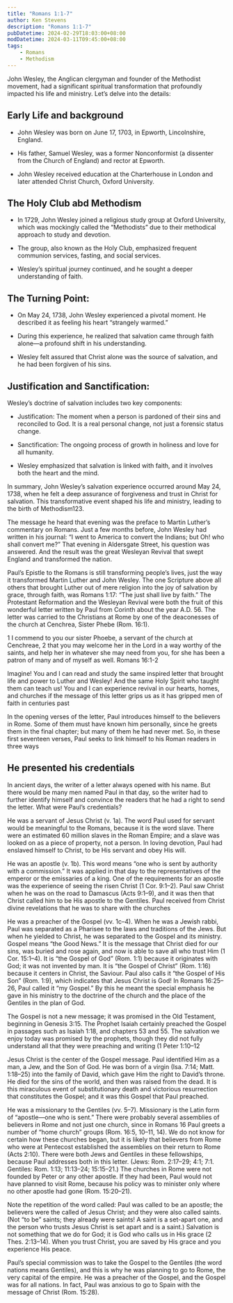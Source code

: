 ```yaml
---
title: "Romans 1:1-7"
author: Ken Stevens
description: "Romans 1:1-7"
pubDatetime: 2024-02-29T18:03:00+08:00
modDatetime: 2024-03-11T09:45:00+08:00
tags:
    - Romans
    - Methodism
---
```

John Wesley, the Anglican clergyman and founder of the Methodist movement, had a significant spiritual transformation that profoundly impacted his life and ministry. Let’s delve into the details:

## Early Life and background ##

* John Wesley was born on June 17, 1703, in Epworth, Lincolnshire, England.

* His father, Samuel Wesley, was a former Nonconformist (a dissenter from the Church of England) and rector at Epworth.

* John Wesley received education at the Charterhouse in London and later attended Christ Church, Oxford University.

## The Holy Club abd Methodism ##

* In 1729, John Wesley joined a religious study group at Oxford University, which was mockingly called the “Methodists” due to their methodical approach to study and devotion.

* The group, also known as the Holy Club, emphasized frequent communion services, fasting, and social services.
* Wesley’s spiritual journey continued, and he sought a deeper understanding of faith.

## The Turning Point: ##

* On May 24, 1738, John Wesley experienced a pivotal moment. He described it as feeling his heart “strangely warmed.”

* During this experience, he realized that salvation came through faith alone—a profound shift in his understanding.

* Wesley felt assured that Christ alone was the source of salvation, and he had been forgiven of his sins.

## Justification and Sanctification: ##

Wesley’s doctrine of salvation includes two key components:

* Justification: The moment when a person is pardoned of their sins and reconciled to God. It is a real personal change, not just a forensic status change.

* Sanctification: The ongoing process of growth in holiness and love for all humanity.

* Wesley emphasized that salvation is linked with faith, and it involves both the heart and the mind.

In summary, John Wesley’s salvation experience occurred around May 24, 1738, when he felt a deep assurance of forgiveness and trust in Christ for salvation. This transformative event shaped his life and ministry, leading to the birth of Methodism123.


The message he heard that evening was the preface to Martin Luther’s commentary on Romans. Just a few months before, John Wesley had written in his journal: “I went to America to convert the Indians; but Oh! who shall convert me?” That evening in Aldersgate Street, his question was answered. And the result was the great Wesleyan Revival that swept England and transformed the nation.

Paul’s Epistle to the Romans is still transforming people’s lives, just the way it transformed Martin Luther and John Wesley. The one Scripture above all others that brought Luther out of mere religion into the joy of salvation by grace, through faith, was Romans 1:17: “The just shall live by faith.” The Protestant Reformation and the Wesleyan Revival were both the fruit of this wonderful letter written by Paul from Corinth about the year A.D. 56. The letter was carried to the Christians at Rome by one of the deaconesses of the church at Cenchrea, Sister Phebe (Rom. 16:1).

1 I commend to you our sister Phoebe, a servant of the church at Cenchreae, 2 that you may welcome her in the Lord in a way worthy of the saints, and help her in whatever she may need from you, for she has been a patron of many and of myself as well. Romans 16:1-2

Imagine! You and I can read and study the same inspired letter that brought life and power to Luther and Wesley! And the same Holy Spirit who taught them can teach us! You and I can experience revival in our hearts, homes, and churches if the message of this letter grips us as it has gripped men of faith in centuries past

In the opening verses of the letter, Paul introduces himself to the believers in Rome. Some of them must have known him personally, since he greets them in the final chapter; but many of them he had never met. So, in these first seventeen verses, Paul seeks to link himself to his Roman readers in three ways

## He presented his credentials ##

In ancient days, the writer of a letter always opened with his name. But there would be many men named Paul in that day, so the writer had to further identify himself and convince the readers that he had a right to send the letter. What were Paul’s credentials?

He was a servant of Jesus Christ (v. 1a). The word Paul used for servant would be meaningful to the Romans, because it is the word slave. There were an estimated 60 million slaves in the Roman Empire; and a slave was looked on as a piece of property, not a person. In loving devotion, Paul had enslaved himself to Christ, to be His servant and obey His will.

He was an apostle (v. 1b). This word means “one who is sent by authority with a commission.” It was applied in that day to the representatives of the emperor or the emissaries of a king. One of the requirements for an apostle was the experience of seeing the risen Christ (1 Cor. 9:1–2). Paul saw Christ when he was on the road to Damascus (Acts 9:1–9), and it was then that Christ called him to be His apostle to the Gentiles. Paul received from Christ divine revelations that he was to share with the churches

He was a preacher of the Gospel (vv. 1c–4). When he was a Jewish rabbi, Paul was separated as a Pharisee to the laws and traditions of the Jews. But when he yielded to Christ, he was separated to the Gospel and its ministry. Gospel means “the Good News.” It is the message that Christ died for our sins, was buried and rose again, and now is able to save all who trust Him (1 Cor. 15:1–4). It is “the Gospel of God” (Rom. 1:1) because it originates with God; it was not invented by man. It is “the Gospel of Christ” (Rom. 1:16) because it centers in Christ, the Saviour. Paul also calls it “the Gospel of His Son” (Rom. 1:9), which indicates that Jesus Christ is God! In Romans 16:25–26, Paul called it “my Gospel.” By this he meant the special emphasis he gave in his ministry to the doctrine of the church and the place of the Gentiles in the plan of God.

The Gospel is not a new message; it was promised in the Old Testament, beginning in Genesis 3:15. The Prophet Isaiah certainly preached the Gospel in passages such as Isaiah 1:18, and chapters 53 and 55. The salvation we enjoy today was promised by the prophets, though they did not fully understand all that they were preaching and writing (1 Peter 1:10–12

Jesus Christ is the center of the Gospel message. Paul identified Him as a man, a Jew, and the Son of God. He was born of a virgin (Isa. 7:14; Matt. 1:18–25) into the family of David, which gave Him the right to David’s throne. He died for the sins of the world, and then was raised from the dead. It is this miraculous event of substitutionary death and victorious resurrection that constitutes the Gospel; and it was this Gospel that Paul preached.

He was a missionary to the Gentiles (vv. 5–7). Missionary is the Latin form of “apostle—one who is sent.” There were probably several assemblies of believers in Rome and not just one church, since in Romans 16 Paul greets a number of “home church” groups (Rom. 16:5, 10–11, 14). We do not know for certain how these churches began, but it is likely that believers from Rome who were at Pentecost established the assemblies on their return to Rome (Acts 2:10). There were both Jews and Gentiles in these fellowships, because Paul addresses both in this letter. (Jews: Rom. 2:17–29; 4:1; 7:1. Gentiles: Rom. 1:13; 11:13–24; 15:15–21.) The churches in Rome were not founded by Peter or any other apostle. If they had been, Paul would not have planned to visit Rome, because his policy was to minister only where no other apostle had gone (Rom. 15:20–21).

Note the repetition of the word called: Paul was called to be an apostle; the believers were the called of Jesus Christ; and they were also called saints. (Not “to be” saints; they already were saints! A saint is a set-apart one, and the person who trusts Jesus Christ is set apart and is a saint.) Salvation is not something that we do for God; it is God who calls us in His grace (2 Thes. 2:13–14). When you trust Christ, you are saved by His grace and you experience His peace.

Paul’s special commission was to take the Gospel to the Gentiles (the word nations means Gentiles), and this is why he was planning to go to Rome, the very capital of the empire. He was a preacher of the Gospel, and the Gospel was for all nations. In fact, Paul was anxious to go to Spain with the message of Christ (Rom. 15:28).


